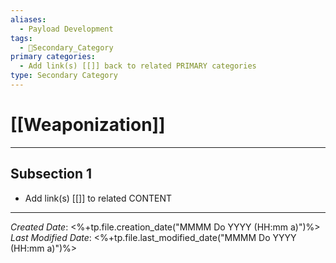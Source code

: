 ```yaml
---
aliases:
  - Payload Development
tags:
  - 🥈Secondary_Category
primary categories:
  - Add link(s) [[]] back to related PRIMARY categories
type: Secondary Category
---
```

# [[Weaponization]]

***

## Subsection 1

* Add link(s) [[]] to related CONTENT

***

*Created Date*: <%+tp.file.creation_date("MMMM Do YYYY (HH:mm a)")%>  
*Last Modified Date*: <%+tp.file.last_modified_date("MMMM Do YYYY (HH:mm a)")%>
